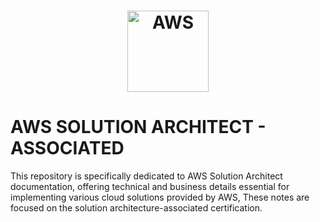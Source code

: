 <h1 align="center"><img src="https://drive.google.com/file/d/1KBM4bN3gcsUK_rSM2ZpNQNx5ezmbpubH/view?usp=share_link" alt="AWS" width=130 height=130></h1>

# **AWS SOLUTION ARCHITECT - ASSOCIATED**
This repository is specifically dedicated to AWS Solution Architect documentation, offering technical and business details essential for implementing various cloud solutions provided by AWS, These notes are focused on the solution architecture-associated certification.




